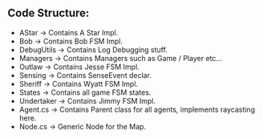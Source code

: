 ## Code Structure:
- AStar -> Contains A Star Impl.
- Bob -> Contains Bob FSM Impl.
- DebugUtils -> Contains Log Debugging stuff.
- Managers -> Contains Managers such as Game / Player etc...
- Outlaw -> Contains Jesse FSM Impl.
- Sensing -> Contains SenseEvent declar.
- Sheriff -> Contains Wyatt FSM Impl.
- States -> Contains all game FSM states.
- Undertaker -> Contains Jimmy FSM Impl.
- Agent.cs -> Contains Parent class for all agents, implements raycasting here.
- Node.cs -> Generic Node for the Map.

